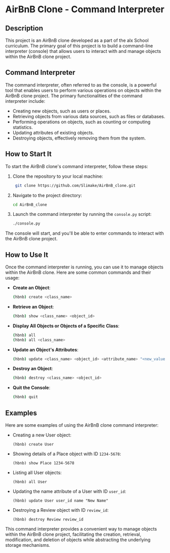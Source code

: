 # AirBnB Clone - Command Interpreter

## Description

This project is an AirBnB clone developed as a part of the alx School curriculum. The primary goal of this project is to build a command-line interpreter (console) that allows users to interact with and manage objects within the AirBnB clone project.

## Command Interpreter

The command interpreter, often referred to as the console, is a powerful tool that enables users to perform various operations on objects within the AirBnB clone project. The primary functionalities of the command interpreter include:

- Creating new objects, such as users or places.
- Retrieving objects from various data sources, such as files or databases.
- Performing operations on objects, such as counting or computing statistics.
- Updating attributes of existing objects.
- Destroying objects, effectively removing them from the system.

## How to Start It

To start the AirBnB clone's command interpreter, follow these steps:

1. Clone the repository to your local machine:

   ```bash
    git clone https://github.com/Slimake/AirBnB_clone.git
   ```

2. Navigate to the project directory:

   ```bash
   cd AirBnB_clone
   ```

3. Launch the command interpreter by running the `console.py` script:

   ```bash
   ./console.py
   ```

The console will start, and you'll be able to enter commands to interact with the AirBnB clone project.

## How to Use It

Once the command interpreter is running, you can use it to manage objects within the AirBnB clone. Here are some common commands and their usage:

- **Create an Object**:
  ```bash
  (hbnb) create <class_name>
  ```

- **Retrieve an Object**:
  ```bash
  (hbnb) show <class_name> <object_id>
  ```

- **Display All Objects or Objects of a Specific Class**:
  ```bash
  (hbnb) all
  (hbnb) all <class_name>
  ```

- **Update an Object's Attributes**:
  ```bash
  (hbnb) update <class_name> <object_id> <attribute_name> "<new_value>"
  ```

- **Destroy an Object**:
  ```bash
  (hbnb) destroy <class_name> <object_id>
  ```

- **Quit the Console**:
  ```bash
  (hbnb) quit
  ```

## Examples

Here are some examples of using the AirBnB clone command interpreter:

- Creating a new User object:
  ```
  (hbnb) create User
  ```

- Showing details of a Place object with ID `1234-5678`:
  ```
  (hbnb) show Place 1234-5678
  ```

- Listing all User objects:
  ```
  (hbnb) all User
  ```

- Updating the name attribute of a User with ID `user_id`:
  ```
  (hbnb) update User user_id name "New Name"
  ```

- Destroying a Review object with ID `review_id`:
  ```
  (hbnb) destroy Review review_id
  ```

This command interpreter provides a convenient way to manage objects within the AirBnB clone project, facilitating the creation, retrieval, modification, and deletion of objects while abstracting the underlying storage mechanisms.

